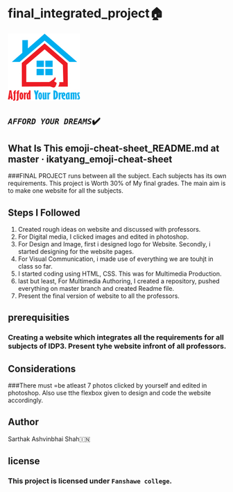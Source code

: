 # final_integrated_project:house:
![Website logo ](/images/afford_your_dreams_logo.jpg)

## *````AFFORD YOUR DREAMS````*:heavy_check_mark:


## What Is This emoji-cheat-sheet_README.md at master · ikatyang_emoji-cheat-sheet
###FINAL PROJECT  runs between all the subject. Each subjects has its own requirements. This project is Worth 30% of My final grades. The main aim is to make one website for all the subjects.

## Steps I Followed

1. Created rough ideas on website and discussed with professors.
2. For Digital media, I clicked images and edited in photoshop.
3. For  Design and Image, first i designed logo for Website. Secondly, i started designing for the website pages.
4. For Visual Communication, i made use of everything we are touhjt in class so far.
5. I started coding using HTML, CSS. This was for Multimedia Production.
6. last but least, For Multimedia Authoring, I created a repository, pushed everything on master branch and created Readme file.
7. Present the final version of website to all the professors.

## prerequisities 
### Creating a website which integrates all the requirements for all subjects of IDP3. Present tyhe website infront of all professors.

## Considerations
###There must =be atleast 7 photos clicked by yourself and edited in photoshop. Also use tthe flexbox given to design and code the website accordingly.

## Author 
Sarthak Ashvinbhai Shah:india:

## license
### **This project is licensed under ````Fanshawe college````**. 



